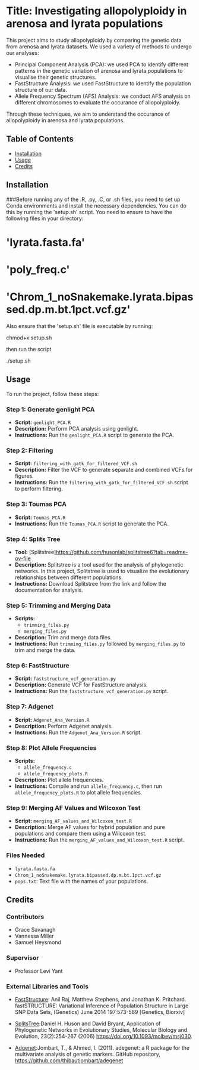 






# Title: Investigating allopolyploidy in arenosa and lyrata populations

This project aims to study allopolyploidy by comparing the genetic data from arenosa and lyrata datasets. We used a variety of methods to undergo our analyses:

- Principal Component Analysis (PCA): we used PCA to identify different patterns in the genetic variation of arenosa and lyrata populations to visualise their genetic structures.
- FastStructure Analysis: we used FastStructure to identify the population structure of our data.
- Allele Frequency Spectrum (AFS) Analysis: we conduct AFS analysis on different chromosomes to evaluate the occurance of allopolyploidy.

Through these techniques, we aim to understand the occurance of allopolyploidy in arenosa and lyrata populations.

## Table of Contents

- [Installation](#installation)
- [Usage](#usage)
- [Credits](#credits)



## Installation 


###Before running any of the .R, .py, .C, or .sh files, you need to set up Conda environments and install the necessary dependencies. You can do this by running the 'setup.sh' script. You need to ensure to have the following files in your directory:

# 'lyrata.fasta.fa'
# 'poly_freq.c'
# 'Chrom_1_noSnakemake.lyrata.bipassed.dp.m.bt.1pct.vcf.gz'


Also ensure that the 'setup.sh' file is executable by running:

chmod+x setup.sh

then run the script

./setup.sh




## Usage

To run the project, follow these steps:

### Step 1: Generate genlight PCA

- **Script:** `genlight_PCA.R`
- **Description:** Perform PCA analysis using genlight.
- **Instructions:** Run the `genlight_PCA.R` script to generate the PCA.

### Step 2: Filtering

- **Script:** `filtering_with_gatk_for_filtered_VCF.sh`
- **Description:** Filter the VCF to generate separate and combined VCFs for figures.
- **Instructions:** Run the `filtering_with_gatk_for_filtered_VCF.sh` script to perform filtering.

### Step 3: Toumas PCA

- **Script:** `Toumas_PCA.R`
- **Instructions:** Run the `Toumas_PCA.R` script to generate the PCA.



### Step 4: Splits Tree

- **Tool:** [Splitstree]https://github.com/husonlab/splitstree6?tab=readme-ov-file
- **Description:** Splitstree is a tool used for the analysis of phylogenetic networks. In this project, Splitstree is used to visualize the evolutionary relationships between different populations.
- **Instructions:** Download Splitstree from the link and follow the documentation for analysis.

### Step 5: Trimming and Merging Data

- **Scripts:**
  - `trimming_files.py`
  - `merging_files.py`
- **Description:** Trim and merge data files.
- **Instructions:** Run `trimming_files.py` followed by `merging_files.py` to trim and merge the data.

### Step 6: FastStructure

- **Script:** `faststructure_vcf_generation.py`
- **Description:** Generate VCF for FastStructure analysis.
- **Instructions:** Run the `faststructure_vcf_generation.py` script.


### Step 7: Adgenet

- **Script:** `Adgenet_Ana_Version.R`
- **Description:** Perform Adgenet analysis.
- **Instructions:** Run the `Adgenet_Ana_Version.R` script.

### Step 8: Plot Allele Frequencies

- **Scripts:**
  - `allele_frequency.c`
  - `allele_frequency_plots.R`
- **Description:** Plot allele frequencies.
- **Instructions:** Compile and run `allele_frequency.c`, then run `allele_frequency_plots.R` to plot allele frequencies.

### Step 9: Merging AF Values and Wilcoxon Test

- **Script:** `merging_AF_values_and_Wilcoxon_test.R`
- **Description:** Merge AF values for hybrid population and pure populations and compare them using a Wilcoxon test.
- **Instructions:** Run the `merging_AF_values_and_Wilcoxon_test.R` script.

### Files Needed

- `lyrata.fasta.fa`
- `Chrom_1_noSnakemake.lyrata.bipassed.dp.m.bt.1pct.vcf.gz`
- `pops.txt`: Text file with the names of your populations.



## Credits

### Contributors
- Grace Savanagh
- Vannessa Miller
- Samuel Heysmond

### Supervisor
- Professor Levi Yant

### External Libraries and Tools
- [FastStructure](https://github.com/rajanil/fastStructure): Anil Raj, Matthew Stephens, and Jonathan K. Pritchard. fastSTRUCTURE: Variational Inference of Population Structure in Large SNP Data Sets, (Genetics) June 2014 197:573-589 [Genetics, Biorxiv]

- [SplitsTree](https://github.com/husonlab/splitstree6?tab=readme-ov-file):Daniel H. Huson and David Bryant, Application of Phylogenetic Networks in Evolutionary Studies, Molecular Biology and Evolution, 23(2):254-267 (2006) https://doi.org/10.1093/molbev/msj030.

- [Adgenet](https://github.com/thibautjombart/adegenet):Jombart, T., & Ahmed, I. (2011). adegenet: a R package for the multivariate analysis of genetic markers. GitHub repository, https://github.com/thibautjombart/adegenet


